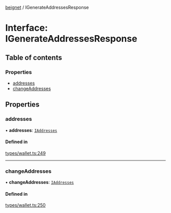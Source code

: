 [beignet](../README.md) / IGenerateAddressesResponse

# Interface: IGenerateAddressesResponse

## Table of contents

### Properties

- [addresses](IGenerateAddressesResponse.md#addresses)
- [changeAddresses](IGenerateAddressesResponse.md#changeaddresses)

## Properties

### addresses

• **addresses**: [`IAddresses`](IAddresses.md)

#### Defined in

[types/wallet.ts:249](https://github.com/synonymdev/beignet/blob/8f99086/src/types/wallet.ts#L249)

___

### changeAddresses

• **changeAddresses**: [`IAddresses`](IAddresses.md)

#### Defined in

[types/wallet.ts:250](https://github.com/synonymdev/beignet/blob/8f99086/src/types/wallet.ts#L250)
